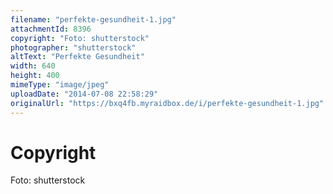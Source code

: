 ```yaml
---
filename: "perfekte-gesundheit-1.jpg"
attachmentId: 8396
copyright: "Foto: shutterstock"
photographer: "shutterstock"
altText: "Perfekte Gesundheit"
width: 640
height: 400
mimeType: "image/jpeg"
uploadDate: "2014-07-08 22:58:29"
originalUrl: "https://bxq4fb.myraidbox.de/i/perfekte-gesundheit-1.jpg"
---
```


# Copyright

Foto: shutterstock
